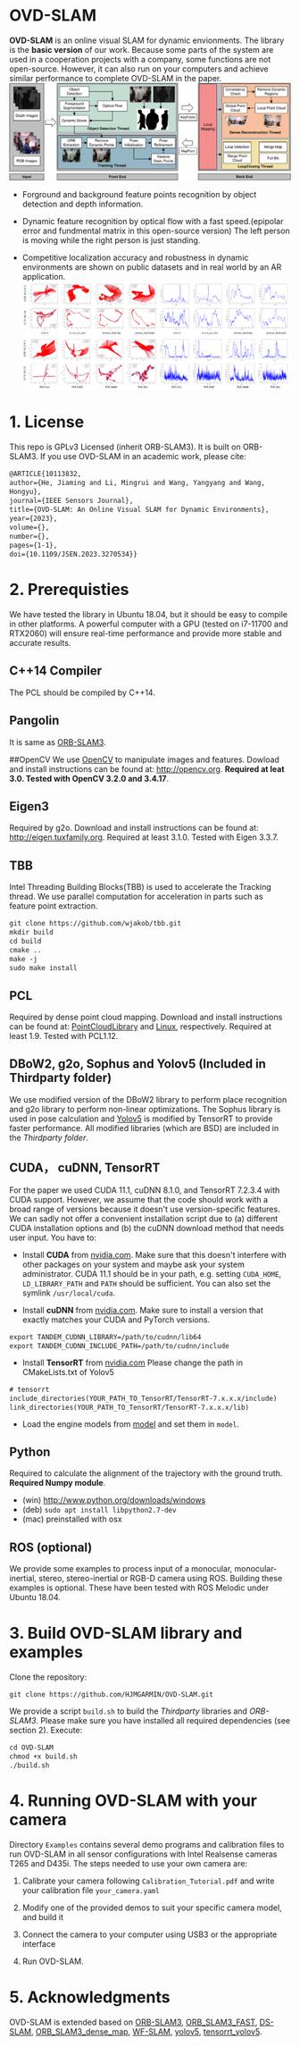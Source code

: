 # OVD-SLAM
**OVD-SLAM** is an online visual SLAM for dynamic envionments. The library is the **basic version** of our work. Because some parts of the system are used in a cooperation projects with a company,  some functions are not open-source. However, it can also run on your computers and achieve similar performance to complete OVD-SLAM in the paper.
![ovd-slam](./doc/framework.png)
+ Forground and background feature points recognition by object detection and depth information.

+ Dynamic feature recognition by optical flow with a fast speed.(epipolar error and fundmental matrix in this open-source version) The left person is moving while the right person is just standing.

+ Competitive localization accuracy and robustness in dynamic environments are shown on public datasets and in real world by an AR application.
  ![pic3-4](./doc/pic3.png)
  ![pic3-4](./doc/pic4.png)

# 1. License
This repo is GPLv3 Licensed (inherit ORB-SLAM3). It is built on ORB-SLAM3.
If you use OVD-SLAM in an academic work, please cite:
```
@ARTICLE{10113832,
author={He, Jiaming and Li, Mingrui and Wang, Yangyang and Wang, Hongyu},
journal={IEEE Sensors Journal},
title={OVD-SLAM: An Online Visual SLAM for Dynamic Environments},
year={2023},
volume={},
number={},
pages={1-1},
doi={10.1109/JSEN.2023.3270534}}
```
# 2. Prerequisties
We have tested the library in Ubuntu 18.04, but it should be easy to compile in other platforms.
A powerful computer with a GPU (tested on i7-11700 and RTX2060) will ensure real-time performance and provide more stable and accurate results.

## C++14 Compiler
The PCL should be compiled by C++14.

## Pangolin
It is same as [ORB-SLAM3](https://github.com/UZ-SLAMLab/ORB_SLAM3).

##OpenCV
We use [OpenCV](http://opencv.org) to manipulate images and features. Dowload and install instructions can be found at: http://opencv.org. **Required at leat 3.0. Tested with OpenCV 3.2.0 and 3.4.17**.

## Eigen3
Required by g2o. Download and install instructions can be found at: http://eigen.tuxfamily.org. Required at least 3.1.0. Tested with Eigen 3.3.7.

## TBB
Intel Threading Building Blocks(TBB) is used to accelerate the Tracking thread. We use parallel computation for acceleration in parts such as feature point extraction.
```
git clone https://github.com/wjakob/tbb.git
mkdir build
cd build
cmake ..
make -j
sudo make install
```
## PCL
Required by dense point cloud mapping. Download and install instructions can be found at:
[PointCloudLibrary](https://github.com/PointCloudLibrary/pcl) and [Linux](https://pcl.readthedocs.io/projects/tutorials/en/latest/compiling_pcl_posix.html), respectively. Required at least 1.9. Tested with PCL1.12.

## DBoW2, g2o, Sophus and Yolov5 (Included in Thirdparty folder)
We use modified version of the DBoW2 library to perform place recognition and g2o library
to perform non-linear optimizations. The Sophus library is used in pose calculation and [Yolov5](https://github.com/jianhengLiu/yolo_ros/tree/tensorrt) is modified 
by TensorRT to provide faster performance. All modified libraries (which are BSD) are included in the *Thirdparty folder*.

## CUDA， cuDNN, TensorRT
For the paper we used CUDA 11.1, cuDNN 8.1.0, and TensorRT 7.2.3.4 with CUDA support. However,
we assume that the code should work with a broad range of versions because it doesn't use version-specific features.
We can sadly not offer a convenient installation script due to (a) different CUDA installation options and (b) the cuDNN download method that needs user input. You have to:
+ Install **CUDA** from [nvidia.com](https://docs.nvidia.com/cuda/cuda-installation-guide-linux/index.html). Make sure that this doesn't interfere with other packages on your system and maybe ask your system administrator. CUDA 11.1 should be in your path, e.g. setting `CUDA_HOME`, `LD_LIBRARY_PATH` and `PATH` should be sufficient. You can also set the symlink `/usr/local/cuda`.

+ Install **cuDNN** from [nvidia.com](https://docs.nvidia.com/deeplearning/cudnn/install-guide/index.html). Make sure to install a version that exactly matches your CUDA and PyTorch versions.
```
export TANDEM_CUDNN_LIBRARY=/path/to/cudnn/lib64
export TANDEM_CUDNN_INCLUDE_PATH=/path/to/cudnn/include
```
+ Install **TensorRT** from [nvidia.com](https://developer.nvidia.com/nvidia-tensorrt-7x-download)
Please change the path in CMakeLists.txt of Yolov5
```
# tensorrt
include_directories(YOUR_PATH_TO_TensorRT/TensorRT-7.x.x.x/include)
link_directories(YOUR_PATH_TO_TensorRT/TensorRT-7.x.x.x/lib)
```
+ Load the engine models from [model](https://drive.google.com/drive/folders/1w5m_tAVRaoQf0NY2m1ajX4lSkqxv8Put?usp=share_link) and set them in `model`.

## Python
Required to calculate the alignment of the trajectory with the ground truth. **Required Numpy module**.

* (win) http://www.python.org/downloads/windows
* (deb) `sudo apt install libpython2.7-dev`
* (mac) preinstalled with osx

## ROS (optional)
We provide some examples to process input of a monocular, monocular-inertial, stereo, stereo-inertial or RGB-D camera using ROS. Building these examples is optional. These have been tested with ROS Melodic under Ubuntu 18.04.

# 3. Build OVD-SLAM library and examples
Clone the repository:
```
git clone https://github.com/HJMGARMIN/OVD-SLAM.git
```

We provide a script `build.sh` to build the *Thirdparty* libraries and *ORB-SLAM3*. Please make sure you have installed all required dependencies (see section 2). Execute:
```
cd OVD-SLAM
chmod +x build.sh
./build.sh
```

# 4. Running OVD-SLAM with your camera

Directory `Examples` contains several demo programs and calibration files to run OVD-SLAM in all sensor configurations with Intel Realsense cameras T265 and D435i. The steps needed to use your own camera are: 

1. Calibrate your camera following `Calibration_Tutorial.pdf` and write your calibration file `your_camera.yaml`

2. Modify one of the provided demos to suit your specific camera model, and build it

3. Connect the camera to your computer using USB3 or the appropriate interface

4. Run OVD-SLAM.

# 5. Acknowledgments
OVD-SLAM is extended based on [ORB-SLAM3](https://github.com/UZ-SLAMLab/ORB_SLAM3), [ORB_SLAM3_FAST](https://github.com/hellovuong/ORB_SLAM3_FAST), [DS-SLAM](https://github.com/ivipsourcecode/DS-SLAM), [ORB_SLAM3_dense_map](https://github.com/electech6/ORB_SLAM3_detailed_comments/tree/dense_map_new), [WF-SLAM](https://github.com/NancyHu3245/WF-SLAM), [yolov5](https://github.com/ultralytics/yolov5), [tensorrt_yolov5](https://github.com/wang-xinyu/tensorrtx/tree/master/yolov5).
